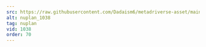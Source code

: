```yaml
---
src: https://raw.githubusercontent.com/Dadaism6/metadriverse-asset/main/script-nuplan-output-newcompressed/nuplan_1038.mp4
alt: nuplan_1038
tag: nuplan
vid: 1038
order: 70
---
```

